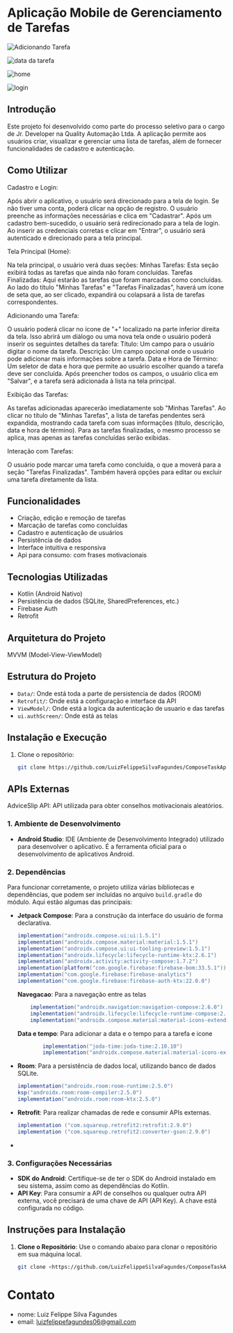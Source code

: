 # Aplicação Mobile de Gerenciamento de Tarefas
![Adicionando Tarefa](/Adicionando_a_tarefa.png)



![data da tarefa](/data_tarefa.png)

![home](/home.png)

![login](/Login.png)
## Introdução

Este projeto foi desenvolvido como parte do processo seletivo para o cargo de Jr. Developer na Quality Automação Ltda. A aplicação permite aos usuários criar, visualizar e gerenciar uma lista de tarefas, além de fornecer funcionalidades de cadastro e autenticação.

## Como Utilizar
Cadastro e Login:

Após abrir o aplicativo, o usuário será direcionado para a tela de login. Se não tiver uma conta, poderá clicar na opção de registro.
O usuário preenche as informações necessárias e clica em "Cadastrar".
Após um cadastro bem-sucedido, o usuário será redirecionado para a tela de login.
Ao inserir as credenciais corretas e clicar em "Entrar", o usuário será autenticado e direcionado para a tela principal.

Tela Principal (Home):

Na tela principal, o usuário verá duas seções:
Minhas Tarefas: Esta seção exibirá todas as tarefas que ainda não foram concluídas.
Tarefas Finalizadas: Aqui estarão as tarefas que foram marcadas como concluídas.
Ao lado do título "Minhas Tarefas" e "Tarefas Finalizadas", haverá um ícone de seta que, ao ser clicado, expandirá ou colapsará a lista de tarefas correspondentes.

Adicionando uma Tarefa:

O usuário poderá clicar no ícone de "+" localizado na parte inferior direita da tela.
Isso abrirá um diálogo ou uma nova tela onde o usuário poderá inserir os seguintes detalhes da tarefa:
Título: Um campo para o usuário digitar o nome da tarefa.
Descrição: Um campo opcional onde o usuário pode adicionar mais informações sobre a tarefa.
Data e Hora de Término: Um seletor de data e hora que permite ao usuário escolher quando a tarefa deve ser concluída.
Após preencher todos os campos, o usuário clica em "Salvar", e a tarefa será adicionada à lista na tela principal.

Exibição das Tarefas:

As tarefas adicionadas aparecerão imediatamente sob "Minhas Tarefas".
Ao clicar no título de "Minhas Tarefas", a lista de tarefas pendentes será expandida, mostrando cada tarefa com suas informações (título, descrição, data e hora de término).
Para as tarefas finalizadas, o mesmo processo se aplica, mas apenas as tarefas concluídas serão exibidas.

Interação com Tarefas:

O usuário pode marcar uma tarefa como concluída, o que a moverá para a seção "Tarefas Finalizadas".
Também haverá opções para editar ou excluir uma tarefa diretamente da lista.

## Funcionalidades

- Criação, edição e remoção de tarefas
- Marcação de tarefas como concluídas
- Cadastro e autenticação de usuários
- Persistência de dados
- Interface intuitiva e responsiva
- Api para consumo: com frases motivacionais 

## Tecnologias Utilizadas

- Kotlin (Android Nativo)
- Persistência de dados (SQLite, SharedPreferences, etc.)
- Firebase Auth
- Retrofit

## Arquitetura do Projeto
 MVVM (Model-View-ViewModel)

## Estrutura do Projeto

- `Data/`: Onde está toda a parte de persistencia de dados (ROOM)
- `Retrofit/`: Onde está a configuração e interface da API
- `ViewModel/`: Onde está a logica da autenticação de usuario e das tarefas
- `ui.authScreen/`: Onde está as telas 

## Instalação e Execução

1. Clone o repositório:
   ```bash
   git clone https://github.com/LuizFelippeSilvaFagundes/ComposeTaskAppAndroid.git

## APIs Externas

AdviceSlip API: API utilizada para obter conselhos motivacionais aleatórios.

### 1. Ambiente de Desenvolvimento
- **Android Studio**: IDE (Ambiente de Desenvolvimento Integrado) utilizado para desenvolver o aplicativo. É a ferramenta oficial para o desenvolvimento de aplicativos Android.

### 2. Dependências

Para funcionar corretamente, o projeto utiliza várias bibliotecas e dependências, que podem ser incluídas no arquivo `build.gradle` do módulo. Aqui estão algumas das principais:

- **Jetpack Compose**: Para a construção da interface do usuário de forma declarativa.
    ```groovy
    implementation("androidx.compose.ui:ui:1.5.1")
    implementation("androidx.compose.material:material:1.5.1")
    implementation("androidx.compose.ui:ui-tooling-preview:1.5.1")
    implementation("androidx.lifecycle:lifecycle-runtime-ktx:2.6.1")
    implementation("androidx.activity:activity-compose:1.7.2")
    implementation(platform("com.google.firebase:firebase-bom:33.5.1"))
    implementation("com.google.firebase:firebase-analytics")
    implementation("com.google.firebase:firebase-auth-ktx:22.0.0")
    ```

    **Navegacao**: Para a navegação entre as telas
    ```groovy
        implementation("androidx.navigation:navigation-compose:2.6.0")
        implementation("androidx.lifecycle:lifecycle-runtime-compose:2.6.1") // Para integração com ViewModel
        implementation("androidx.compose.material:material-icons-extended:1.5.1")
    ```
    **Data e tempo**: Para adicionar a data e o tempo para a tarefa e icone
    ```groovy
            implementation("joda-time:joda-time:2.10.10")
            implementation("androidx.compose.material:material-icons-extended:1.5.1")
    ```

- **Room**: Para a persistência de dados local, utilizando banco de dados SQLite.
    ```groovy
    implementation("androidx.room:room-runtime:2.5.0")
    ksp("androidx.room:room-compiler:2.5.0")
    implementation("androidx.room:room-ktx:2.5.0")  
    ```
- **Retrofit**: Para realizar chamadas de rede e consumir APIs externas.
    ```groovy
    implementation ("com.squareup.retrofit2:retrofit:2.9.0")
    implementation ("com.squareup.retrofit2:converter-gson:2.9.0")

    ```
-
### 3. Configurações Necessárias

- **SDK do Android**: Certifique-se de ter o SDK do Android instalado em seu sistema, assim como as dependências do Kotlin.
- **API Key**: Para consumir a API de conselhos ou qualquer outra API externa, você precisará de uma chave de API (API Key). A chave está configurada no código.

## Instruções para Instalação

1. **Clone o Repositório**: Use o comando abaixo para clonar o repositório em sua máquina local.
   ```bash
   git clone <https://github.com/LuizFelippeSilvaFagundes/ComposeTaskAppAndroid.git>

# Contato
- nome: Luiz Felippe Silva Fagundes
- email: luizfelippefagundes06@gmail.com
